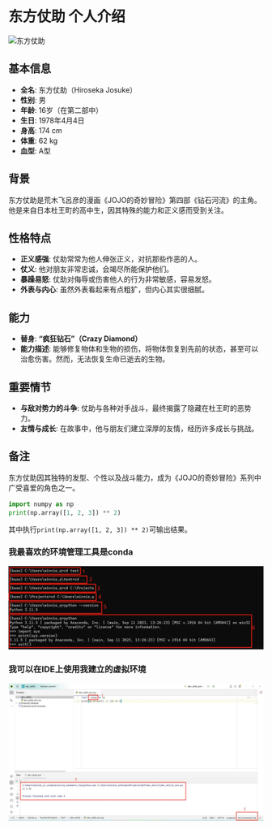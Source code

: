 # 东方仗助 个人介绍  
![东方仗助]([https://example.com/path/to/josuke_image.jpg](https://www.bing.com/images/search?view=detailV2&ccid=zaedu1uW&id=D1CF6F6DD724F3F17EF17CAA8989502E3FEB3997&thid=OIP.zaedu1uWtTpAv0Nf2765ugAAAA&mediaurl=https%3a%2f%2fhuiji-thumb.huijistatic.com%2fjojo%2fuploads%2fthumb%2fb%2fbc%2f%e4%b8%9c%e6%96%b9%e4%bb%97%e5%8a%a9_DU%e5%8a%a8%e7%94%bb_Infobox.png%2f378px-%e4%b8%9c%e6%96%b9%e4%bb%97%e5%8a%a9_DU%e5%8a%a8%e7%94%bb_Infobox.png&cdnurl=https%3a%2f%2fth.bing.com%2fth%2fid%2fR.cda79dbb5b96b53a40bf435fdbbeb9ba%3frik%3dlznrPy5QiYmqfA%26pid%3dImgRaw%26r%3d0&exph=544&expw=378&q=jojo%e7%9a%84%e5%a5%87%e5%a6%99%e5%86%92%e9%99%a9%e4%b8%8d%e7%81%ad%e9%92%bb%e7%9f%b3&simid=608023956940067106&FORM=IRPRST&ck=1E29CA93DC596C2CC9A71CB7F1A02787&selectedIndex=232&itb=1))  
## 基本信息  
- **全名**: 东方仗助（Hiroseka Josuke）  
- **性别**: 男  
- **年龄**: 16岁（在第二部中）  
- **生日**: 1978年4月4日  
- **身高**: 174 cm  
- **体重**: 62 kg  
- **血型**: A型  

## 背景  
东方仗助是荒木飞呂彦的漫画《JOJO的奇妙冒险》第四部《钻石河流》的主角。他是来自日本杜王町的高中生，因其特殊的能力和正义感而受到关注。  

## 性格特点  
- **正义感强**: 仗助常常为他人伸张正义，对抗那些作恶的人。  
- **仗义**: 他对朋友非常忠诚，会竭尽所能保护他们。  
- **暴躁易怒**: 仗助对侮辱或伤害他人的行为非常敏感，容易发怒。  
- **外表与内心**: 虽然外表看起来有点粗犷，但内心其实很细腻。  

## 能力  
- **替身**: **“疯狂钻石”（Crazy Diamond）**  
- **能力描述**: 能够修复物体和生物的损伤，将物体恢复到先前的状态，甚至可以治愈伤害。然而，无法恢复生命已逝去的生物。  

## 重要情节  
- **与敌对势力的斗争**: 仗助与各种对手战斗，最终揭露了隐藏在杜王町的恶势力。  
- **友情与成长**: 在故事中，他与朋友们建立深厚的友情，经历许多成长与挑战。  

## 备注  
东方仗助因其独特的发型、个性以及战斗能力，成为《JOJO的奇妙冒险》系列中广受喜爱的角色之一。  

```python
import numpy as np
print(np.array([1, 2, 3]) ** 2)
```
其中执行`print(np.array([1, 2, 3]) ** 2)`可输出结果。

### 我最喜欢的环境管理工具是conda
<img src="https://raw.githubusercontent.com/Winnie-Qi/dev_skills/main/images/pic1.jpg" width="800" alt="截图一">

### 我可以在IDE上使用我建立的虚拟环境
<img src="https://raw.githubusercontent.com/Winnie-Qi/dev_skills/main/images/pic2.jpg" width="800" alt="截图二">
